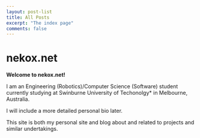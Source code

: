 ```yaml
---
layout: post-list
title: All Posts
excerpt: "The index page"
comments: false
---
```


# nekox.net

**Welcome to nekox.net!**

I am an Engineering (Robotics)/Computer Science (Software) student currently studying at Swinburne University of Techonolgy* in Melbourne, Australia.

I will include a more detailed personal bio later.

This site is both my personal site and blog about and related to projects and similar undertakings.



